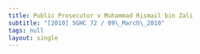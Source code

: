 ```yaml
---
title: Public Prosecutor v Muhammad Rismail bin Zali
subtitle: "[2010] SGHC 72 / 09\_March\_2010"
tags: null
layout: single
---
```


